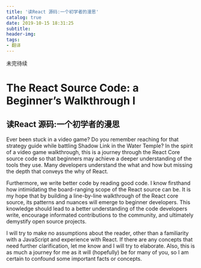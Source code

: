```yaml
---
title: '读React 源码:一个初学者的漫思'
catalog: true
date: 2019-10-15 18:31:25
subtitle: 
header-img:
tags:
- 翻译
---
```


未完待续

# The React Source Code: a Beginner’s Walkthrough I

## 读React 源码:一个初学者的漫思

Ever been stuck in a video game? Do you remember reaching for that strategy guide while battling Shadow Link in the Water Temple? In the spirit of a video game walkthrough, this is a journey through the React Core source code so that beginners may achieve a deeper understanding of the tools they use. Many developers understand the what and how but missing the depth that conveys the why of React.

Furthermore, we write better code by reading good code. I know firsthand how intimidating the board-ranging scope of the React source can be. It is my hope that by building a line-by-line walkthrough of the React core source, its patterns and nuances will emerge to beginner developers. This knowledge should lead to a better understanding of the code developers write, encourage informated contributions to the community, and ultimately demystify open source projects.

I will try to make no assumptions about the reader, other than a familiarity with a JavaScript and experience with React. If there are any concepts that need further clarification, let me know and I will try to elaborate. Also, this is as much a journey for me as it will (hopefully) be for many of you, so I am certain to confound some important facts or concepts.


